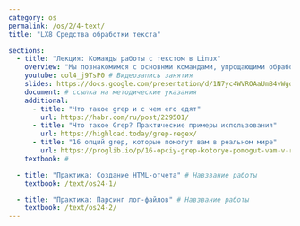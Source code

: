 ```yaml
---
category: os
permalink: /os/2/4-text/
title: "LX8 Средства обработки текста"

sections:
  - title: "Лекция: Команды работы с текстом в Linux"
    overview: "Мы познакомимся с основнми командами, упрощающими обработку текстовой информации - grep, sort, uniq, head, tail, cut,  wc. Такж екратко рассмотрим два довольно мощных инструмента - текстовые процессоры sed и awk."
    youtube: col4_j9TsP0 # Видеозапись занятия
    slides: https://docs.google.com/presentation/d/1N7yc4WVROAaUmB4vWgd21KIi9WRu7MIkn-zkvRTNbYI/edit?usp=sharing # ссылка на презентацию к занятию
    document: # ссылка на методические указания
    additional: 
      - title: "Что такое grep и с чем его едят"
        url: https://habr.com/ru/post/229501/
      - title: "Что такое Grep? Практические примеры использования"
        url: https://highload.today/grep-regex/
      - title: "16 опций grep, которые помогут вам в реальном мире"
        url: https://proglib.io/p/16-opciy-grep-kotorye-pomogut-vam-v-realnom-mire-2021-03-16
    textbook: # 

  - title: "Практика: Создание HTML-отчета" # Навзвание работы
    textbook: /text/os24-1/

  - title: "Практика: Парсинг лог-файлов" # Навзвание работы
    textbook: /text/os24-2/
---
```


